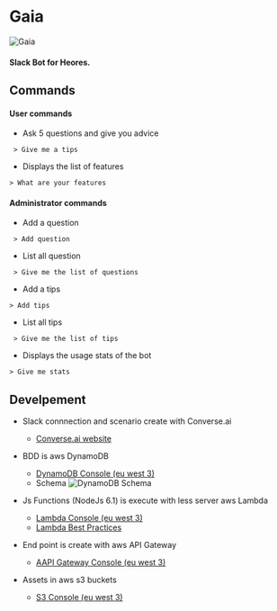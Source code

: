# Gaia

![Gaia](https://s3.eu-west-3.amazonaws.com/botgaia/gaia_200px.png "Gaia")

#### Slack Bot for Heores.

## Commands

#### User commands

 - Ask 5 questions and give you advice
```
 > Give me a tips
```
 - Displays the list of features
```
> What are your features
```

#### Administrator commands

- Add a question
```
 > Add question
```
 - List all question
```
 > Give me the list of questions
```
- Add a tips
```
> Add tips
```
 - List all tips
```
 > Give me the list of tips
```
- Displays the usage stats of the bot
```
> Give me stats
```


## Develpement

- Slack connnection and scenario create with Converse.ai
	- [Converse.ai website](http://www.converse.ai/)

- BDD is aws DynamoDB 
	- [DynamoDB Console (eu west 3)](https://eu-west-3.console.aws.amazon.com/dynamodb/home?region=eu-west-3#tables:)
	- Schema
![DynamoDB Schema](https://s3.eu-west-3.amazonaws.com/botgaia/github/schema_db.png "DynamoDB Schema")

- Js Functions (NodeJs 6.1) is execute with less server aws Lambda
	- [Lambda Console (eu west 3)](https://eu-west-3.console.aws.amazon.com/lambda/home?region=eu-west-3#/functions)
	- [Lambda Best Practices](http://docs.aws.amazon.com/en_en/lambda/latest/dg/best-practices.html)

- End point is create with aws API Gateway
	- [AAPI Gateway Console (eu west 3)](https://eu-west-3.console.aws.amazon.com/apigateway/home?region=eu-west-3#/apis/nzsflv862b/resources)

- Assets in aws s3 buckets
	- [S3 Console (eu west 3)](https://s3.console.aws.amazon.com/s3/buckets/botgaia/?region=eu-west-3&tab=overview)
